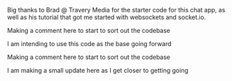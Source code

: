 

Big thanks to Brad @ Travery Media for the starter code for this chat app, as well as his tutorial 
that got me started with websockets and socket.io.

Making a comment here to start to sort out the codebase

I am intending to use this code as the base going forward


Making a comment here to start to sort out the codebase

I am making a small update here as I get closer to getting going